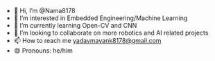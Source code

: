 - 👋 Hi, I’m @Nama8178
- 👀 I’m interested in Embedded Engineering/Machine Learning
- 🌱 I’m currently learning Open-CV and CNN
- 💞️ I’m looking to collaborate on more robotics and AI related projects
- 📫 How to reach me yadavmayank8178@gmail.com
- 😄 Pronouns: he/him


<!---
Nama8178/Nama8178 is a ✨ special ✨ repository because its `README.md` (this file) appears on your GitHub profile.
You can click the Preview link to take a look at your changes.
--->
